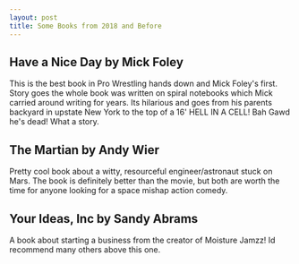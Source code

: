 ```yaml
---
layout: post
title: Some Books from 2018 and Before
---
```


## Have a Nice Day by Mick Foley

This is the best book in Pro Wrestling hands down and Mick Foley's first. Story goes the whole book was written on spiral notebooks which Mick carried around writing for years. Its hilarious and goes from his parents backyard in upstate New York to the top of a 16' HELL IN A CELL! Bah Gawd he's dead! What a story.

## The Martian by Andy Wier

Pretty cool book about a witty, resourceful engineer/astronaut stuck on Mars. The book is definitely better than the movie, but both are worth the time for anyone looking for a space mishap action comedy.

## Your Ideas, Inc by Sandy Abrams

A book about starting a business from the creator of Moisture Jamzz! Id recommend many others above this one.
